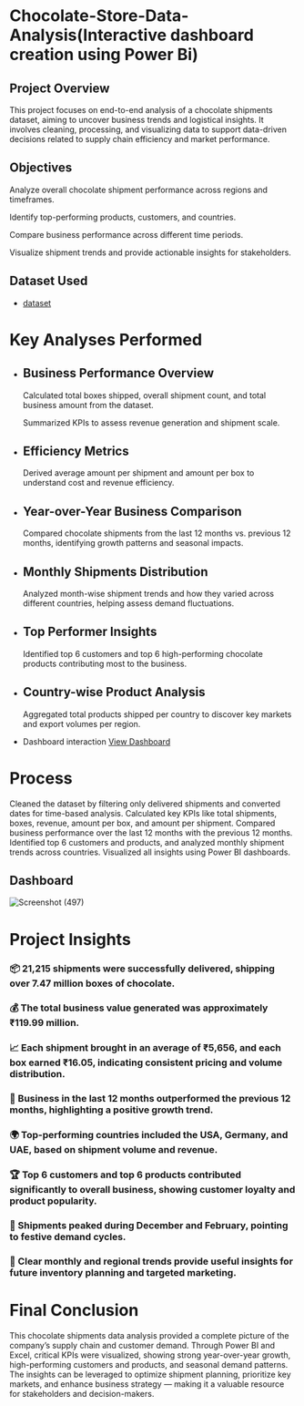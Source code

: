 # Chocolate-Store-Data-Analysis(Interactive dashboard  creation using Power Bi)

## Project Overview

This project focuses on end-to-end analysis of a chocolate shipments dataset, aiming to uncover business trends and logistical insights. It involves cleaning, processing, and visualizing data to support data-driven decisions related to supply chain efficiency and market performance.

## Objectives

Analyze overall chocolate shipment performance across regions and timeframes.

Identify top-performing products, customers, and countries.

Compare business performance across different time periods.

Visualize shipment trends and provide actionable insights for stakeholders.

## Dataset Used
- <a href="https://github.com/rikshithbommena/Data-Analysis-Dashboard/blob/main/sample-chocolate-shipments-data-all-Apr-2025%20(1).xlsx"> dataset</a>

# Key Analyses Performed

- ## Business Performance Overview

   Calculated total boxes shipped, overall shipment count, and total business amount from the dataset.

   Summarized KPIs to assess revenue generation and shipment scale.

- ## Efficiency Metrics

  Derived average amount per shipment and amount per box to understand cost and revenue efficiency.

- ## Year-over-Year Business Comparison

  Compared chocolate shipments from the last 12 months vs. previous 12 months, identifying growth patterns and seasonal impacts.

- ## Monthly Shipments Distribution

  Analyzed month-wise shipment trends and how they varied across different countries, helping assess demand fluctuations.

- ## Top Performer Insights

  Identified top 6 customers and top 6 high-performing chocolate products contributing most to the business.

- ## Country-wise Product Analysis

  Aggregated total products shipped per country to discover key markets and export volumes per region.

- Dashboard interaction <a href="https://github.com/rikshithbommena/Data-Analysis-Dashboard/blob/main/Screenshot%20(497).png">View Dashboard<a/>

# Process
Cleaned the dataset by filtering only delivered shipments and converted dates for time-based analysis. Calculated key KPIs like total shipments, boxes, revenue, amount per box, and amount per shipment. Compared business performance over the last 12 months with the previous 12 months. Identified top 6 customers and products, and analyzed monthly shipment trends across countries. Visualized all insights using Power BI dashboards.

## Dashboard
![Screenshot (497)](https://github.com/user-attachments/assets/d6796af3-d8c4-43ab-ba2c-267a8c99e0f2)


# Project Insights

### 📦 21,215 shipments were successfully delivered, shipping over 7.47 million boxes of chocolate.

### 💰 The total business value generated was approximately ₹119.99 million.

### 📈 Each shipment brought in an average of ₹5,656, and each box earned ₹16.05, indicating consistent pricing and volume distribution.

### 🔁 Business in the last 12 months outperformed the previous 12 months, highlighting a positive growth trend.

### 🌍 Top-performing countries included the USA, Germany, and UAE, based on shipment volume and revenue.

### 🏆 Top 6 customers and top 6 products contributed significantly to overall business, showing customer loyalty and product popularity.

### 📅 Shipments peaked during December and February, pointing to festive demand cycles.

### 📌 Clear monthly and regional trends provide useful insights for future inventory planning and targeted marketing.

# Final Conclusion

This chocolate shipments data analysis provided a complete picture of the company’s supply chain and customer demand. Through Power BI and Excel, critical KPIs were visualized, showing strong year-over-year growth, high-performing customers and products, and seasonal demand patterns. The insights can be leveraged to optimize shipment planning, prioritize key markets, and enhance business strategy — making it a valuable resource for stakeholders and decision-makers.






